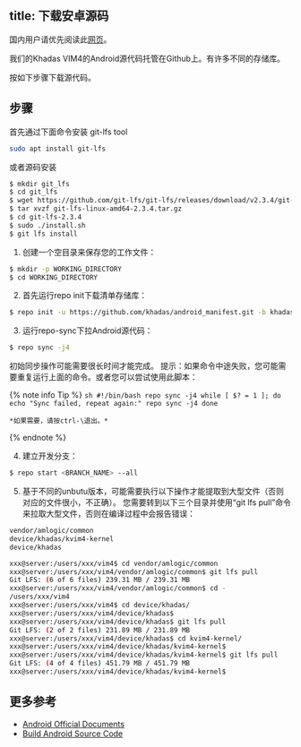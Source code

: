 title: 下载安卓源码
---

国内用户请优先阅读此[网页](/android/zh-cn/vim3/DownloadAndroidSourceCode.html)。

我们的Khadas VIM4的Android源代码托管在Github上。有许多不同的存储库。

按如下步骤下载源代码。

## 步骤

首先通过下面命令安装 git-lfs tool

```sh
sudo apt install git-lfs
```
或者源码安装
```sh
$ mkdir git_lfs
$ cd git_lfs
$ wget https://github.com/git-lfs/git-lfs/releases/download/v2.3.4/git-lfs-linux-amd64-2.3.4.tar.gz
$ tar xvzf git-lfs-linux-amd64-2.3.4.tar.gz
$ cd git-lfs-2.3.4
$ sudo ./install.sh
$ git lfs install
```

1) 创建一个空目录来保存您的工作文件：

```sh
$ mkdir -p WORKING_DIRECTORY
$ cd WORKING_DIRECTORY
```

2) 首先运行repo init下载清单存储库：

```sh
$ repo init -u https://github.com/khadas/android_manifest.git -b khadas-vim4-r-64bit
```

3) 运行repo-sync下拉Android源代码：

```sh
$ repo sync -j4
```
初始同步操作可能需要很长时间才能完成。
提示：如果命令中途失败，您可能需要重复运行上面的命令。或者您可以尝试使用此脚本：

{% note info Tip %}
	```sh
	#!/bin/bash
	repo sync -j4
	while [ $? = 1 ]; do
	echo "Sync failed, repeat again:"
	repo sync -j4
	done
	```
	
	*如果需要，请按ctrl-\退出。*

{% endnote %}

4) 建立开发分支：

```sh
$ repo start <BRANCH_NAME> --all
```

5) 基于不同的unbutu版本，可能需要执行以下操作才能提取到大型文件（否则对应的文件很小，不正确）。
您需要转到以下三个目录并使用“git lfs pull”命令来拉取大型文件，否则在编译过程中会报告错误：
```sh
vendor/amlogic/common
device/khadas/kvim4-kernel
device/khadas
```
```sh
xxx@server:/users/xxx/vim4$ cd vendor/amlogic/common
xxx@server:/users/xxx/vim4/vendor/amlogic/common$ git lfs pull
Git LFS: (6 of 6 files) 239.31 MB / 239.31 MB                                                                                                                                                                                         
xxx@server:/users/xxx/vim4/vendor/amlogic/common$ cd -
/users/xxx/vim4
xxx@server:/users/xxx/vim4$ cd device/khadas/
xxx@server:/users/xxx/vim4/device/khadas$ 
xxx@server:/users/xxx/vim4/device/khadas$ git lfs pull
Git LFS: (2 of 2 files) 231.89 MB / 231.89 MB                                                                                                                                                                                             
xxx@server:/users/xxx/vim4/device/khadas$ cd kvim4-kernel/
xxx@server:/users/xxx/vim4/device/khadas/kvim4-kernel$ 
xxx@server:/users/xxx/vim4/device/khadas/kvim4-kernel$ git lfs pull    
Git LFS: (4 of 4 files) 451.79 MB / 451.79 MB                                                                                                                                                                                             
xxx@server:/users/xxx/vim4/device/khadas/kvim4-kernel$
```
## 更多参考
* [Android Official Documents](https://source.android.com/source/downloading.html)
* [Build Android Source Code](/android/vim3/BuildAndroid.html)
